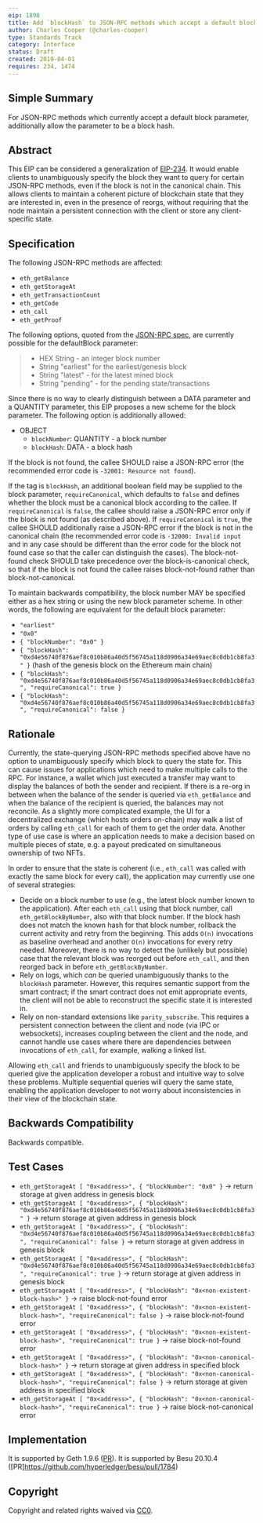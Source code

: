 ```yaml
---
eip: 1898
title: Add `blockHash` to JSON-RPC methods which accept a default block parameter.
author: Charles Cooper (@charles-cooper)
type: Standards Track
category: Interface
status: Draft
created: 2019-04-01
requires: 234, 1474
---
```


## Simple Summary

For JSON-RPC methods which currently accept a default block parameter, additionally allow the parameter to be a block hash.

## Abstract

This EIP can be considered a generalization of [EIP-234](./eip-234.md). It would enable clients to unambiguously specify the block they want to query for certain JSON-RPC methods, even if the block is not in the canonical chain. This allows clients to maintain a coherent picture of blockchain state that they are interested in, even in the presence of reorgs, without requiring that the node maintain a persistent connection with the client or store any client-specific state.

## Specification

The following JSON-RPC methods are affected:
- `eth_getBalance`
- `eth_getStorageAt`
- `eth_getTransactionCount`
- `eth_getCode`
- `eth_call`
- `eth_getProof`

The following options, quoted from the [JSON-RPC spec](https://github.com/ethereum/wiki/wiki/JSON-RPC#the-default-block-parameter), are currently possible for the defaultBlock parameter:
> - HEX String - an integer block number
> - String "earliest" for the earliest/genesis block
> - String "latest" - for the latest mined block
> - String "pending" - for the pending state/transactions

Since there is no way to clearly distinguish between a DATA parameter and a QUANTITY parameter, this EIP proposes a new scheme for the block parameter. The following option is additionally allowed:
- OBJECT
  - `blockNumber`: QUANTITY - a block number
  - `blockHash`: DATA - a block hash

If the block is not found, the callee SHOULD raise a JSON-RPC error (the recommended error code is `-32001: Resource not found`).

If the tag is `blockHash`, an additional boolean field may be supplied to the block parameter, `requireCanonical`, which defaults to `false` and defines whether the block must be a canonical block according to the callee. If `requireCanonical` is `false`, the callee should raise a JSON-RPC error only if the block is not found (as described above). If `requireCanonical` is `true`, the callee SHOULD additionally raise a JSON-RPC error if the block is not in the canonical chain (the recommended error code is `-32000: Invalid input` and in any case should be different than the error code for the block not found case so that the caller can distinguish the cases). The block-not-found check SHOULD take precedence over the block-is-canonical check, so that if the block is not found the callee raises block-not-found rather than block-not-canonical.

To maintain backwards compatibility, the block number MAY be specified either as a hex string or using the new block parameter scheme. In other words, the following are equivalent for the default block parameter:
- `"earliest"`
- `"0x0"`
- `{ "blockNumber": "0x0" }`
- `{ "blockHash": "0xd4e56740f876aef8c010b86a40d5f56745a118d0906a34e69aec8c0db1cb8fa3" }` (hash of the genesis block on the Ethereum main chain)
- `{ "blockHash": "0xd4e56740f876aef8c010b86a40d5f56745a118d0906a34e69aec8c0db1cb8fa3", "requireCanonical": true }`
- `{ "blockHash": "0xd4e56740f876aef8c010b86a40d5f56745a118d0906a34e69aec8c0db1cb8fa3", "requireCanonical": false }`

## Rationale

Currently, the state-querying JSON-RPC methods specified above have no option to unambiguously specify which block to query the state for. This can cause issues for applications which need to make multiple calls to the RPC. For instance, a wallet which just executed a transfer may want to display the balances of both the sender and recipient. If there is a re-org in between when the balance of the sender is queried via `eth_getBalance` and when the balance of the recipient is queried, the balances may not reconcile. As a slightly more complicated example, the UI for a decentralized exchange (which hosts orders on-chain) may walk a list of orders by calling `eth_call` for each of them to get the order data. Another type of use case is where an application needs to make a decision based on multiple pieces of state, e.g. a payout predicated on simultaneous ownership of two NFTs.

In order to ensure that the state is coherent (i.e., `eth_call` was called with exactly the same block for every call), the application may currently use one of several strategies:
- Decide on a block number to use (e.g., the latest block number known to the application). After each `eth_call` using that block number, call `eth_getBlockByNumber`, also with that block number. If the block hash does not match the known hash for that block number, rollback the current activity and retry from the beginning. This adds `O(n)` invocations as baseline overhead and another `O(n)` invocations for every retry needed. Moreover, there is no way to detect the (unlikely but possible) case that the relevant block was reorged out before `eth_call`, and then reorged back in before `eth_getBlockByNumber`.
- Rely on logs, which *can* be queried unambiguously thanks to the `blockHash` parameter. However, this requires semantic support from the smart contract; if the smart contract does not emit appropriate events, the client will not be able to reconstruct the specific state it is interested in.
- Rely on non-standard extensions like `parity_subscribe`. This requires a persistent connection between the client and node (via IPC or websockets), increases coupling between the client and the node, and cannot handle use cases where there are dependencies between invocations of `eth_call`, for example, walking a linked list.

Allowing `eth_call` and friends to unambiguously specify the block to be queried give the application developer a robust and intuitive way to solve these problems. Multiple sequential queries will query the same state, enabling the application developer to not worry about inconsistencies in their view of the blockchain state.

## Backwards Compatibility

Backwards compatible.

## Test Cases

- `eth_getStorageAt [ "0x<address>", { "blockNumber": "0x0" }` -> return storage at given address in genesis block
- `eth_getStorageAt [ "0x<address>", { "blockHash": "0xd4e56740f876aef8c010b86a40d5f56745a118d0906a34e69aec8c0db1cb8fa3" }` -> return storage at given address in genesis block
- `eth_getStorageAt [ "0x<address>", { "blockHash": "0xd4e56740f876aef8c010b86a40d5f56745a118d0906a34e69aec8c0db1cb8fa3", "requireCanonical": false }` -> return storage at given address in genesis block
- `eth_getStorageAt [ "0x<address>", { "blockHash": "0xd4e56740f876aef8c010b86a40d5f56745a118d0906a34e69aec8c0db1cb8fa3", "requireCanonical": true }` -> return storage at given address in genesis block
- `eth_getStorageAt [ "0x<address>", { "blockHash": "0x<non-existent-block-hash>" }` -> raise block-not-found error
- `eth_getStorageAt [ "0x<address>", { "blockHash": "0x<non-existent-block-hash>", "requireCanonical": false }` -> raise block-not-found error
- `eth_getStorageAt [ "0x<address>", { "blockHash": "0x<non-existent-block-hash>", "requireCanonical": true }` -> raise block-not-found error
- `eth_getStorageAt [ "0x<address>", { "blockHash": "0x<non-canonical-block-hash>" }` -> return storage at given address in specified block
- `eth_getStorageAt [ "0x<address>", { "blockHash": "0x<non-canonical-block-hash>", "requireCanonical": false }` -> return storage at given address in specified block
- `eth_getStorageAt [ "0x<address>", { "blockHash": "0x<non-canonical-block-hash>", "requireCanonical": true }` -> raise block-not-canonical error

## Implementation

It is supported by Geth 1.9.6 ([PR](https://github.com/ethereum/go-ethereum/pull/19491)).
It is supported by Besu 20.10.4 ([PR]https://github.com/hyperledger/besu/pull/1784)

## Copyright

Copyright and related rights waived via [CC0](../LICENSE.md).
